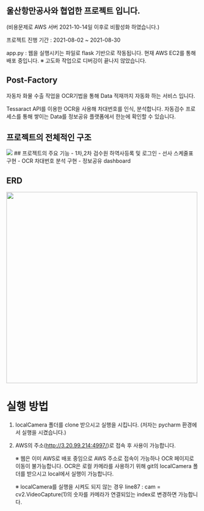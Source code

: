 ## 울산항만공사와 협업한 프로젝트 입니다.
(비용문제로 AWS 서버 2021-10-14일 이후로 비활성화 하였습니다.)

프로젝트 진행 기간 : 2021-08-02 ~ 2021-08-30

app.py : 웹을 실행시키는 파일로 flask 기반으로 작동됩니다. 현재 AWS EC2를 통해 배포 중입니다.
※ 고도화 작업으로 디버깅이 끝나지 않았습니다.

## Post-Factory
자동차 화물 수출 작업을 OCR기법을 통해 Data 적재까지 자동화 하는 서비스 입니다.

Tessaract API를 이용한 OCR을 사용해 차대번호를 인식, 분석합니다.
자동검수 프로세스를 통해 쌓이는 Data를 정보공유 플랫폼에서 한눈에 확인할 수 있습니다. 

## 프로젝트의 전체적인 구조
<img src="https://user-images.githubusercontent.com/71698417/141727675-6e3d15e2-8d4f-4c8b-84a7-bd5248cc02f5.png">
## 프로젝트의 주요 기능
- 1차,2차 검수원 하역사등록 및 로그인
- 선사 스케줄표 구현
- OCR 차대번호 분석 구현
- 정보공유 dashboard 

## ERD
<img src="https://user-images.githubusercontent.com/71698417/141714314-5a2729b2-c71d-4484-8b28-9e884f470915.JPG" width="500">




# 실행 방법
1) localCamera 폴더를 clone 받으시고 실행을 시킵니다. (저자는 pycharm 환경에서 실행을 시켰습니다.)
2) AWS의 주소(http://3.20.99.214:4997/)로 접속 후 사용이 가능합니다.

    ※ 웹은 이미 AWS로 배포 중임으로 AWS 주소로 접속이 가능하나 OCR 페이지로 이동이 불가능합니다.
    OCR은 로컬 카메라를 사용하기 위해 git의 localCamera 폴더를 받으시고 local에서 실행이 가능합니다.
    
    ※ localCamera를 실행을 시켜도 되지 않는 경우 line87 : cam = cv2.VideoCapture(1)의 숫자를 카메라가 연결되있는 index로 변경하면 가능합니다.
   

